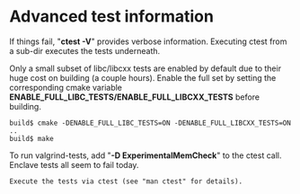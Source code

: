 Advanced test information
==========================

If things fail, "**ctest -V**" provides verbose information. Executing ctest from a sub-dir executes the tests underneath.

Only a small subset of libc/libcxx tests are enabled by default due to their huge
cost on building (a couple hours). Enable the full set by setting the corresponding cmake variable
**ENABLE_FULL_LIBC_TESTS/ENABLE_FULL_LIBCXX_TESTS** before building.

```
build$ cmake -DENABLE_FULL_LIBC_TESTS=ON -DENABLE_FULL_LIBCXX_TESTS=ON ..
build$ make
```

To run valgrind-tests, add "**-D ExperimentalMemCheck**" to the ctest call. 
Enclave tests all seem to fail today.

```
Execute the tests via ctest (see "man ctest" for details).
